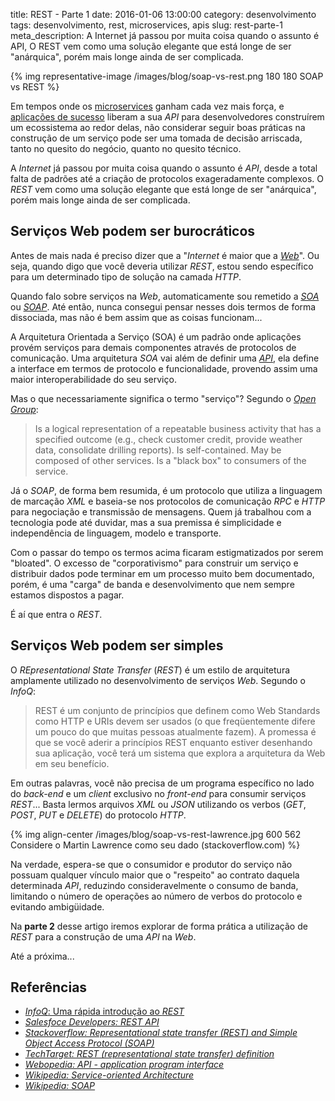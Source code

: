 title: REST - Parte 1
date: 2016-01-06 13:00:00
category: desenvolvimento
tags: desenvolvimento, rest, microservices, apis
slug: rest-parte-1
meta_description: A Internet já passou por muita coisa quando o assunto é API, O REST vem como uma solução elegante que está longe de ser "anárquica", porém mais longe ainda de ser complicada.

{% img representative-image /images/blog/soap-vs-rest.png 180 180 SOAP vs REST %}

Em tempos onde os [microservices](http://www.infoq.com/br/news/2015/04/microservices-current-state "O estado da arte em micro serviços") ganham cada vez mais força, e [aplicações de sucesso](https://dev.twitter.com/rest/public "Conheça a API do Twitter") liberam a sua *API* para desenvolvedores construírem um ecossistema ao redor delas, não considerar seguir boas práticas na construção de um serviço pode ser uma tomada de decisão arriscada, tanto no quesito do negócio, quanto no quesito técnico.

<!-- PELICAN_END_SUMMARY -->

A *Internet* já passou por muita coisa quando o assunto é *API*, desde a total falta de padrões até a criação de protocolos exageradamente complexos. O *REST* vem como uma solução elegante que está longe de ser "anárquica", porém mais longe ainda de ser complicada.


## Serviços Web podem ser burocráticos

Antes de mais nada é preciso dizer que a "*Internet* é maior que a [*Web*]({tag}web "Leia mais sobre Web")". Ou seja, quando digo que você deveria utilizar *REST*, estou sendo específico para um determinado tipo de solução na camada *HTTP*.

Quando falo sobre serviços na *Web*, automaticamente sou remetido a *[SOA](https://en.wikipedia.org/wiki/Service-oriented_architecture "Leia mais sobre SOA")* ou *[SOAP](https://pt.wikipedia.org/wiki/SOAP "Leia mais sobre SOAP")*. Até então, nunca consegui pensar nesses dois termos de forma dissociada, mas não é bem assim que as coisas funcionam...

A Arquitetura Orientada a Serviço (SOA) é um padrão onde aplicações provém serviços para demais componentes através de protocolos de comunicação. Uma arquitetura *SOA* vai além de definir uma *[API](https://en.wikipedia.org/wiki/Application_programming_interface "Leia mais sobre API")*, ela define a interface em termos de protocolo e funcionalidade, provendo assim uma maior interoperabilidade do seu serviço.

Mas o que necessariamente significa o termo "serviço"? Segundo o *[Open Group](https://en.wikipedia.org/wiki/The_Open_Group "Leia mais sobre o Open Group")*:

> Is a logical representation of a repeatable business activity that has a specified outcome (e.g., check customer credit, provide weather data, 	consolidate drilling reports).
Is self-contained.
May be composed of other services.
Is a "black box" to consumers of the service.

Já o *SOAP*, de forma bem resumida, é um protocolo que utiliza a linguagem de marcação *XML* e baseia-se nos protocolos de comunicação *RPC* e *HTTP* para negociação e transmissão de mensagens. Quem já trabalhou com a tecnologia pode até duvidar, mas a sua premissa é simplicidade e independência de linguagem, modelo e transporte.

Com o passar do tempo os termos acima ficaram estigmatizados por serem "bloated". O excesso de "corporativismo" para construir um serviço e distribuir dados pode terminar em um processo muito bem documentado, porém, é uma "carga" de banda e desenvolvimento que nem sempre estamos dispostos a pagar.

É aí que entra o *REST*.


## Serviços Web podem ser simples

O *REpresentational State Transfer* (*REST*) é um estilo de arquitetura amplamente utilizado no desenvolvimento de serviços *Web*. Segundo o *InfoQ*:

> REST é um conjunto de princípios que definem como Web Standards como HTTP e URIs devem ser usados (o que freqüentemente difere um pouco do que muitas pessoas atualmente fazem). A promessa é que se você aderir a princípios REST enquanto estiver desenhando sua aplicação, você terá um sistema que explora a arquitetura da Web em seu benefício.

Em outras palavras, você não precisa de um programa específico no lado do *back-end* e um *client* exclusivo no *front-end* para consumir serviços *REST*... Basta lermos arquivos *XML* ou *JSON* utilizando os verbos (*GET*, *POST*, *PUT* e *DELETE*) do protocolo *HTTP*.

{% img align-center /images/blog/soap-vs-rest-lawrence.jpg 600 562 Considere o Martin Lawrence como seu dado (stackoverflow.com) %}

Na verdade, espera-se que o consumidor e produtor do serviço não possuam qualquer vínculo maior que o "respeito" ao contrato daquela determinada *API*, reduzindo consideravelmente o consumo de banda, limitando o número de operações ao número de verbos do protocolo e evitando ambigüidade.

Na **parte 2** desse artigo iremos explorar de forma prática a utilização de *REST* para a construção de uma *API* na *Web*.

Até a próxima...

## Referências

* [*InfoQ*: Uma rápida introdução ao *REST* ](http://www.infoq.com/br/articles/rest-introduction)
* *[Salesfoce Developers: REST API](https://developer.salesforce.com/page/REST_API)*
* *[Stackoverflow: Representational state transfer (REST) and Simple Object Access Protocol (SOAP)](http://stackoverflow.com/questions/209905/representational-state-transfer-rest-and-simple-object-access-protocol-soap)*
* *[TechTarget: REST (representational state transfer) definition](http://searchsoa.techtarget.com/definition/REST)*
* *[Webopedia: API - application program interface](http://www.webopedia.com/TERM/A/API.html)*
* *[Wikipedia: Service-oriented Architecture](https://en.wikipedia.org/wiki/Service-oriented_architecture "Leia sobre SOA no Wikipedia")*
* *[Wikipedia: SOAP](https://pt.wikipedia.org/wiki/SOAP)*
